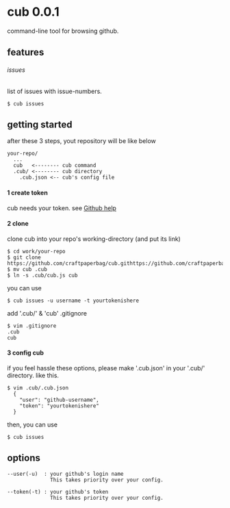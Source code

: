 # cub 0.0.1

command-line tool for browsing github.

## features

###### issues
list of issues with issue-numbers.

    $ cub issues

## getting started

after these 3 steps,
yout repository will be like below

    your-repo/
      ...
      cub   <-------- cub command
      .cub/ <-------- cub directory
        .cub.json <-- cub's config file

#### 1 create token

cub needs your token. see [Github help](https://help.github.com/articles/creating-an-access-token-for-command-line-use/)

#### 2 clone

clone cub into your repo's working-directory (and put its link)

    $ cd work/your-repo
    $ git clone https://github.com/craftpaperbag/cub.githttps://github.com/craftpaperbag/cub.git
    $ mv cub .cub
    $ ln -s .cub/cub.js cub

you can use

    $ cub issues -u username -t yourtokenishere

add '.cub/' & 'cub' .gitignore

    $ vim .gitignore
    .cub
    cub

#### 3 config cub

if you feel hassle these options,
please make '.cub.json' in your '.cub/' directory.
like this.

    $ vim .cub/.cub.json
      {
        "user": "github-username",
        "token": "yourtokenishere"
      }

then, you can use

    $ cub issues

## options

    --user(-u)  : your github's login name
                  This takes priority over your config.

    --token(-t) : your github's token
                  This takes priority over your config.

